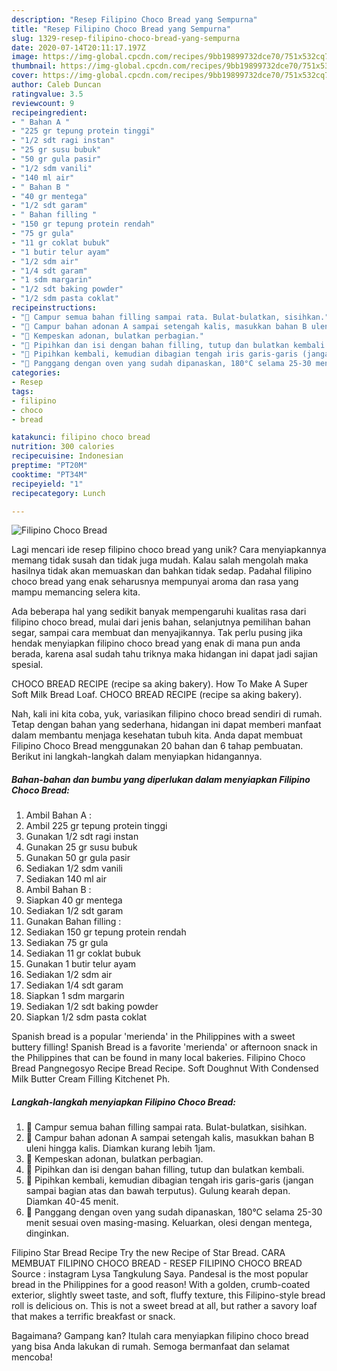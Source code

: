 ```yaml
---
description: "Resep Filipino Choco Bread yang Sempurna"
title: "Resep Filipino Choco Bread yang Sempurna"
slug: 1329-resep-filipino-choco-bread-yang-sempurna
date: 2020-07-14T20:11:17.197Z
image: https://img-global.cpcdn.com/recipes/9bb19899732dce70/751x532cq70/filipino-choco-bread-foto-resep-utama.jpg
thumbnail: https://img-global.cpcdn.com/recipes/9bb19899732dce70/751x532cq70/filipino-choco-bread-foto-resep-utama.jpg
cover: https://img-global.cpcdn.com/recipes/9bb19899732dce70/751x532cq70/filipino-choco-bread-foto-resep-utama.jpg
author: Caleb Duncan
ratingvalue: 3.5
reviewcount: 9
recipeingredient:
- " Bahan A "
- "225 gr tepung protein tinggi"
- "1/2 sdt ragi instan"
- "25 gr susu bubuk"
- "50 gr gula pasir"
- "1/2 sdm vanili"
- "140 ml air"
- " Bahan B "
- "40 gr mentega"
- "1/2 sdt garam"
- " Bahan filling "
- "150 gr tepung protein rendah"
- "75 gr gula"
- "11 gr coklat bubuk"
- "1 butir telur ayam"
- "1/2 sdm air"
- "1/4 sdt garam"
- "1 sdm margarin"
- "1/2 sdt baking powder"
- "1/2 sdm pasta coklat"
recipeinstructions:
- "🥐 Campur semua bahan filling sampai rata. Bulat-bulatkan, sisihkan."
- "🥐 Campur bahan adonan A sampai setengah kalis, masukkan bahan B uleni hingga kalis. Diamkan kurang lebih 1jam."
- "🥐 Kempeskan adonan, bulatkan perbagian."
- "🥐 Pipihkan dan isi dengan bahan filling, tutup dan bulatkan kembali."
- "🥐 Pipihkan kembali, kemudian dibagian tengah iris garis-garis (jangan sampai bagian atas dan bawah terputus). Gulung kearah depan. Diamkan 40-45 menit."
- "🥐 Panggang dengan oven yang sudah dipanaskan, 180°C selama 25-30 menit sesuai oven masing-masing. Keluarkan, olesi dengan mentega, dinginkan."
categories:
- Resep
tags:
- filipino
- choco
- bread

katakunci: filipino choco bread 
nutrition: 300 calories
recipecuisine: Indonesian
preptime: "PT20M"
cooktime: "PT34M"
recipeyield: "1"
recipecategory: Lunch

---
```



![Filipino Choco Bread](https://img-global.cpcdn.com/recipes/9bb19899732dce70/751x532cq70/filipino-choco-bread-foto-resep-utama.jpg)

Lagi mencari ide resep filipino choco bread yang unik? Cara menyiapkannya memang tidak susah dan tidak juga mudah. Kalau salah mengolah maka hasilnya tidak akan memuaskan dan bahkan tidak sedap. Padahal filipino choco bread yang enak seharusnya mempunyai aroma dan rasa yang mampu memancing selera kita.

Ada beberapa hal yang sedikit banyak mempengaruhi kualitas rasa dari filipino choco bread, mulai dari jenis bahan, selanjutnya pemilihan bahan segar, sampai cara membuat dan menyajikannya. Tak perlu pusing jika hendak menyiapkan filipino choco bread yang enak di mana pun anda berada, karena asal sudah tahu triknya maka hidangan ini dapat jadi sajian spesial.

CHOCO BREAD RECIPE (recipe sa aking bakery). How To Make A Super Soft Milk Bread Loaf. CHOCO BREAD RECIPE (recipe sa aking bakery).


Nah, kali ini kita coba, yuk, variasikan filipino choco bread sendiri di rumah. Tetap dengan bahan yang sederhana, hidangan ini dapat memberi manfaat dalam membantu menjaga kesehatan tubuh kita. Anda dapat membuat Filipino Choco Bread menggunakan 20 bahan dan 6 tahap pembuatan. Berikut ini langkah-langkah dalam menyiapkan hidangannya.

<!--inarticleads1-->

##### Bahan-bahan dan bumbu yang diperlukan dalam menyiapkan Filipino Choco Bread:

1. Ambil  Bahan A :
1. Ambil 225 gr tepung protein tinggi
1. Gunakan 1/2 sdt ragi instan
1. Gunakan 25 gr susu bubuk
1. Gunakan 50 gr gula pasir
1. Sediakan 1/2 sdm vanili
1. Sediakan 140 ml air
1. Ambil  Bahan B :
1. Siapkan 40 gr mentega
1. Sediakan 1/2 sdt garam
1. Gunakan  Bahan filling :
1. Sediakan 150 gr tepung protein rendah
1. Sediakan 75 gr gula
1. Sediakan 11 gr coklat bubuk
1. Gunakan 1 butir telur ayam
1. Sediakan 1/2 sdm air
1. Sediakan 1/4 sdt garam
1. Siapkan 1 sdm margarin
1. Sediakan 1/2 sdt baking powder
1. Siapkan 1/2 sdm pasta coklat


Spanish bread is a popular &#39;merienda&#39; in the Philippines with a sweet buttery filling! Spanish Bread is a favorite &#39;merienda&#39; or afternoon snack in the Philippines that can be found in many local bakeries. Filipino Choco Bread Pangnegosyo Recipe Bread Recipe. Soft Doughnut With Condensed Milk Butter Cream Filling Kitchenet Ph. 

<!--inarticleads2-->

##### Langkah-langkah menyiapkan Filipino Choco Bread:

1. 🥐 Campur semua bahan filling sampai rata. Bulat-bulatkan, sisihkan.
1. 🥐 Campur bahan adonan A sampai setengah kalis, masukkan bahan B uleni hingga kalis. Diamkan kurang lebih 1jam.
1. 🥐 Kempeskan adonan, bulatkan perbagian.
1. 🥐 Pipihkan dan isi dengan bahan filling, tutup dan bulatkan kembali.
1. 🥐 Pipihkan kembali, kemudian dibagian tengah iris garis-garis (jangan sampai bagian atas dan bawah terputus). Gulung kearah depan. Diamkan 40-45 menit.
1. 🥐 Panggang dengan oven yang sudah dipanaskan, 180°C selama 25-30 menit sesuai oven masing-masing. Keluarkan, olesi dengan mentega, dinginkan.


Filipino Star Bread Recipe Try the new Recipe of Star Bread. CARA MEMBUAT FILIPINO CHOCO BREAD - RESEP FILIPINO CHOCO BREAD Source : instagram Lysa Tangkulung Saya. Pandesal is the most popular bread in the Philippines for a good reason! With a golden, crumb-coated exterior, slightly sweet taste, and soft, fluffy texture, this Filipino-style bread roll is delicious on. This is not a sweet bread at all, but rather a savory loaf that makes a terrific breakfast or snack. 

Bagaimana? Gampang kan? Itulah cara menyiapkan filipino choco bread yang bisa Anda lakukan di rumah. Semoga bermanfaat dan selamat mencoba!
